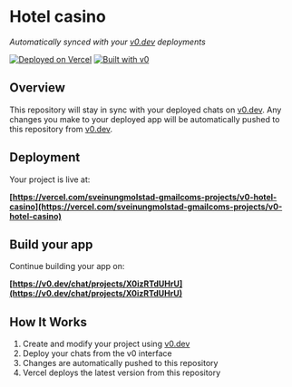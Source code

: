 # Hotel casino

*Automatically synced with your [v0.dev](https://v0.dev) deployments*

[![Deployed on Vercel](https://img.shields.io/badge/Deployed%20on-Vercel-black?style=for-the-badge&logo=vercel)](https://vercel.com/sveinungmolstad-gmailcoms-projects/v0-hotel-casino)
[![Built with v0](https://img.shields.io/badge/Built%20with-v0.dev-black?style=for-the-badge)](https://v0.dev/chat/projects/X0izRTdUHrU)

## Overview

This repository will stay in sync with your deployed chats on [v0.dev](https://v0.dev).
Any changes you make to your deployed app will be automatically pushed to this repository from [v0.dev](https://v0.dev).

## Deployment

Your project is live at:

**[https://vercel.com/sveinungmolstad-gmailcoms-projects/v0-hotel-casino](https://vercel.com/sveinungmolstad-gmailcoms-projects/v0-hotel-casino)**

## Build your app

Continue building your app on:

**[https://v0.dev/chat/projects/X0izRTdUHrU](https://v0.dev/chat/projects/X0izRTdUHrU)**

## How It Works

1. Create and modify your project using [v0.dev](https://v0.dev)
2. Deploy your chats from the v0 interface
3. Changes are automatically pushed to this repository
4. Vercel deploys the latest version from this repository